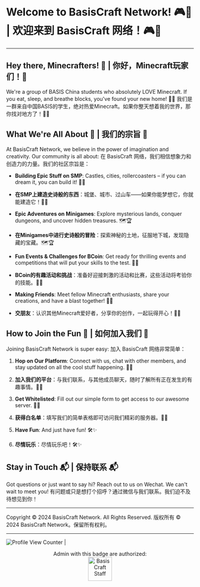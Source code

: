 # Welcome to BasisCraft Network! 🎮🎉 | 欢迎来到 BasisCraft 网络！🎮🎉

---

## Hey there, Minecrafters! 👋 | 你好，Minecraft玩家们！👋

We're a group of BASIS China students who absolutely LOVE Minecraft. If you eat, sleep, and breathe blocks, you've found your new home! 🏡✨
我们是一群来自中国BASIS的学生，绝对热爱Minecraft。如果你整天想着我的世界，那你找对地方了！🏡✨

## What We're All About 🌟 | 我们的宗旨 🌟

At BasisCraft Network, we believe in the power of imagination and creativity. Our community is all about:
在 BasisCraft 网络，我们相信想象力和创造力的力量。我们的社区宗旨是：

- **Building Epic Stuff on SMP**: Castles, cities, rollercoasters – if you can dream it, you can build it! 🏰🚀
- **在SMP上建造史诗般的东西**：城堡、城市、过山车——如果你能梦想它，你就能建造它！🏰🚀

- **Epic Adventures on Minigames**: Explore mysterious lands, conquer dungeons, and uncover hidden treasures. 🗺️🏆
- **在Minigames中进行史诗般的冒险**：探索神秘的土地，征服地下城，发现隐藏的宝藏。🗺️🏆

- **Fun Events & Challenges for BCoin**: Get ready for thrilling events and competitions that will put your skills to the test. 🏅🎲
- **BCoin的有趣活动和挑战**：准备好迎接刺激的活动和比赛，这些活动将考验你的技能。🏅🎲

- **Making Friends**: Meet fellow Minecraft enthusiasts, share your creations, and have a blast together! 👫🌐
- **交朋友**：认识其他Minecraft爱好者，分享你的创作，一起玩得开心！👫🌐

## How to Join the Fun 🎈 | 如何加入我们 🎈

Joining BasisCraft Network is super easy:
加入 BasisCraft 网络非常简单：

1. **Hop on Our Platform**: Connect with us, chat with other members, and stay updated on all the cool stuff happening. 📱💬
1. **加入我们的平台**：与我们联系，与其他成员聊天，随时了解所有正在发生的有趣事情。📱💬

2. **Get Whitelisted**: Fill out our simple form to get access to our awesome server. 📝✅
2. **获得白名单**：填写我们的简单表格即可访问我们精彩的服务器。📝✅

3. **Have Fun**: And just have fun! 🛠️✨
3. **尽情玩乐**：尽情玩乐吧！🛠️✨

## Stay in Touch 📬 | 保持联系 📬

Got questions or just want to say hi? Reach out to us on Wechat. We can't wait to meet you!
有问题或只是想打个招呼？通过微信与我们联系。我们迫不及待想见到你！

---

Copyright © 2024 BasisCraft Network. All Rights Reserved.
版权所有 © 2024 BasisCraft Network。保留所有权利。

---

![Profile View Counter](https://komarev.com/ghpvc/?username=BasisCraft) |

<div align="center"> Admin with this badge are authorized:  </div> <div align="center">
    <a href="https://github.com/BasisCraft">
    <img src="https://www.notion.so/image/https%3A%2F%2Fprod-files-secure.s3.us-west-2.amazonaws.com%2F2ddb5e11-349d-4d50-a65b-56f7dd08ee09%2F535b3efc-37ba-4dd5-90df-b64d4be626b0%2F7501720778175_.pic.jpg?table=block&id=c60e512c-bf8e-42a8-83cf-520750cb9727&spaceId=2ddb5e11-349d-4d50-a65b-56f7dd08ee09&width=2000&userId=f2e1fe81-d9e0-453e-99db-e9bb92f31a67&cache=v2" alt="BasisCraft Staff" title="BasisCraft Staff" width="64">
</a>
</div>
      
